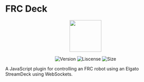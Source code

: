 # FRC Deck

<p align="center">
  <img src="https://github.com/Snarr/FRC-Streamdeck-Plugin/blob/master/images/pluginIcon@2x.png?raw=true" width=100 />
</p>

<p align="center">
    <img src="https://img.shields.io/badge/version-v1.0.0-green.svg?style=flat" alt="Version">
    <img src="https://img.shields.io/github/license/Snarr/FRC-Streamdeck-Plugin.svg?style=flat" alt="Liscense" />
    <img src="https://img.shields.io/github/repo-size/Snarr/FRC-Streamdeck-Plugin.svg?style=flat" alt="Size">
</p>

A JavaScript plugin for controlling an FRC robot using an Elgato StreamDeck using WebSockets.
